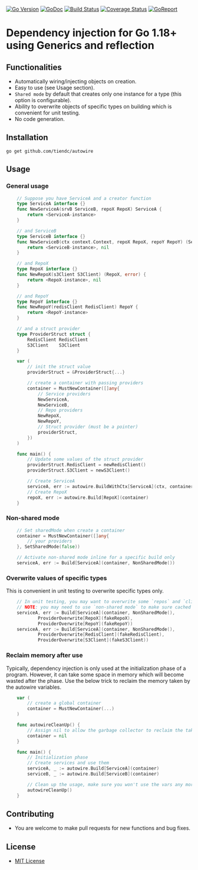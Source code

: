 [![Go Version][gover-img]][gover] [![GoDoc][doc-img]][doc] [![Build Status][ci-img]][ci] [![Coverage Status][cov-img]][cov] [![GoReport][rpt-img]][rpt]

# Dependency injection for Go 1.18+ using Generics and reflection

## Functionalities

- Automatically wiring/injecting objects on creation.
- Easy to use (see Usage section).
- `Shared mode` by default that creates only one instance for a type (this option is configurable).
- Ability to overwrite objects of specific types on building which is convenient for unit testing.
- No code generation.

## Installation

```shell
go get github.com/tiendc/autowire
```

## Usage

### General usage

```go
    // Suppose you have ServiceA and a creator function
    type ServiceA interface {}
    func NewServiceA(srvB ServiceB, repoX RepoX) ServiceA {
        return <ServiceA-instance>
    }

    // and ServiceB
    type ServiceB interface {}
    func NewServiceB(ctx context.Context, repoX RepoX, repoY RepoY) (ServiceB, error) {
        return <ServiceB-instance>, nil
    }

    // and RepoX
    type RepoX interface {}
    func NewRepoX(s3Client S3Client) (RepoX, error) {
        return <RepoX-instance>, nil
    }

    // and RepoY
    type RepoY interface {}
    func NewRepoY(redisClient RedisClient) RepoY {
        return <RepoY-instance>
    }

    // and a struct provider
    type ProviderStruct struct {
        RedisClient RedisClient
        S3Client    S3Client
    }

    var (
        // init the struct value
        providerStruct = &ProviderStruct{...}

        // create a container with passing providers
        container = MustNewContainer([]any{
            // Service providers
            NewServiceA,
            NewServiceB,
            // Repo providers
            NewRepoX,
            NewRepoY,
            // Struct provider (must be a pointer)
            providerStruct,
        })
    )

    func main() {
        // Update some values of the struct provider
        providerStruct.RedisClient = newRedisClient()
        providerStruct.S3Client = newS3Client()

        // Create ServiceA
        serviceA, err := autowire.BuildWithCtx[ServiceA](ctx, container)
        // Create RepoX
        repoX, err := autowire.Build[RepoX](container)
    }
```

### Non-shared mode

```go
    // Set sharedMode when create a container
    container = MustNewContainer([]any{
        // your providers
    }, SetSharedMode(false))

    // Activate non-shared mode inline for a specific build only
    serviceA, err := Build[ServiceA](container, NonSharedMode())
```

### Overwrite values of specific types

This is convenient in unit testing to overwrite specific types only.

```go
    // In unit testing, you may want to overwrite some `repos` and `clients` with fake instances.
    // NOTE: you may need to use `non-shared mode` to make sure cached objects are not used.
    serviceA, err := Build[ServiceA](container, NonSharedMode(),
            ProviderOverwrite[RepoX](fakeRepoX),
            ProviderOverwrite[RepoY](fakeRepoY))
    serviceA, err := Build[ServiceA](container, NonSharedMode(),
            ProviderOverwrite[RedisClient](fakeRedisClient),
            ProviderOverwrite[S3Client](fakeS3Client))
```

### Reclaim memory after use

Typically, dependency injection is only used at the initialization phase of a program.
However, it can take some space in memory which will become wasted after the phase.
Use the below trick to reclaim the memory taken by the autowire variables.

```go
    var (
        // create a global container
        container = MustNewContainer(...)
    )

    func autowireCleanUp() {
        // Assign nil to allow the garbage collector to reclaim the taken memory
        container = nil
    }

    func main() {
        // Initialization phase
        // Create services and use them
        serviceA, _ := autowire.Build[ServiceA](container)
        serviceB, _ := autowire.Build[ServiceB](container)

        // Clean up the usage, make sure you won't use the vars any more
        autowireCleanUp()
    }
```

## Contributing

- You are welcome to make pull requests for new functions and bug fixes.

## License

- [MIT License](LICENSE)

[doc-img]: https://pkg.go.dev/badge/github.com/tiendc/autowire
[doc]: https://pkg.go.dev/github.com/tiendc/autowire
[gover-img]: https://img.shields.io/badge/Go-%3E%3D%201.18-blue
[gover]: https://img.shields.io/badge/Go-%3E%3D%201.18-blue
[ci-img]: https://github.com/tiendc/autowire/actions/workflows/go.yml/badge.svg
[ci]: https://github.com/tiendc/autowire/actions/workflows/go.yml
[cov-img]: https://codecov.io/gh/tiendc/autowire/branch/main/graph/badge.svg
[cov]: https://codecov.io/gh/tiendc/autowire
[rpt-img]: https://goreportcard.com/badge/github.com/tiendc/autowire
[rpt]: https://goreportcard.com/report/github.com/tiendc/autowire
